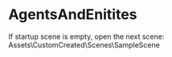 # AgentsAndEnitites
If startup scene is empty, open the next scene: Assets\CustomCreated\Scenes\SampleScene
